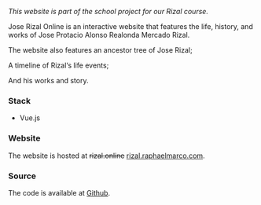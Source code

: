 <div class="has-text-centered">

_This website is part of the school project for our Rizal course._

</div>

<Browser src="/assets/img/projects/jose-rizal-online-01.jpg"></Browser>

Jose Rizal Online is an interactive website that features the life, history, and works of Jose Protacio Alonso Realonda Mercado Rizal.

The website also features an ancestor tree of Jose Rizal;

<Browser src="/assets/img/projects/jose-rizal-online-02.png"></Browser>

A timeline of Rizal&lsquo;s life events;

<Browser src="/assets/img/projects/jose-rizal-online-03.png"></Browser>

And his works and story.

<Browser src="/assets/img/projects/jose-rizal-online-04.png"></Browser>

<Browser src="/assets/img/projects/jose-rizal-online-05.png"></Browser>

### Stack
* Vue.js

### Website
The website is hosted at ~~rizal.online~~ [rizal.raphaelmarco.com](https://rizal.raphaelmarco.com).

### Source
The code is available at [Github](https://github.com/pinodex/JoseRizal).
